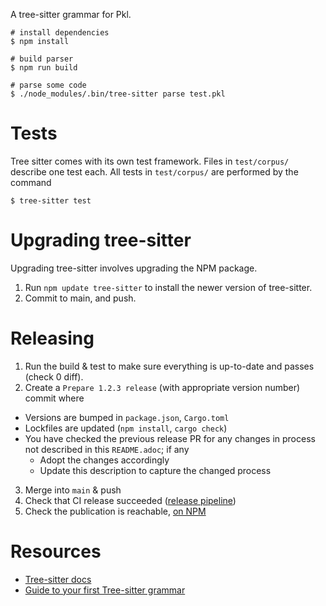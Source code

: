 A tree-sitter grammar for Pkl.

    # install dependencies
    $ npm install

    # build parser
    $ npm run build

    # parse some code
    $ ./node_modules/.bin/tree-sitter parse test.pkl

# Tests

Tree sitter comes with its own test framework. Files in `test/corpus/`
describe one test each. All tests in `test/corpus/` are performed by the
command

    $ tree-sitter test

# Upgrading tree-sitter

Upgrading tree-sitter involves upgrading the NPM package.

1.  Run `npm update tree-sitter` to install the newer version of tree-sitter.
2.  Commit to main, and push.

# Releasing

1.  Run the build & test to make sure everything is up-to-date and passes (check 0 diff).
2.  Create a `Prepare 1.2.3 release` (with appropriate version number) commit where
  - Versions are bumped in `package.json`, `Cargo.toml`
  - Lockfiles are updated (`npm install`, `cargo check`)
  - You have checked the previous release PR for any changes in process not described in this `README.adoc`; if any
    - Adopt the changes accordingly
    - Update this description to capture the changed process
3. Merge into `main` & push
4. Check that CI release succeeded ([release pipeline](https://app.circleci.com/pipelines/github/apple/tree-sitter-pkl))
5. Check the publication is reachable, [on NPM](https://www.npmjs.com/package/@apple/tree-sitter-pkl)

# Resources
-   [Tree-sitter docs](https://tree-sitter.github.io/tree-sitter/)
-   [Guide to your first Tree-sitter grammar](https://gist.github.com/Aerijo/df27228d70c633e088b0591b8857eeef)
